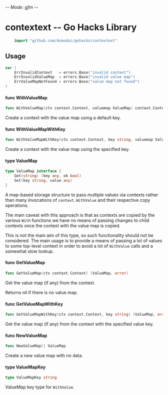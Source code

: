 -*- Mode: gfm -*-

# contextext -- Go Hacks Library

```go
    import "github.com/Asmodai/gohacks/contextext"
```

## Usage

```go
var (
	ErrInvalidContext   = errors.Base("invalid context")
	ErrInvalidValueMap  = errors.Base("invalid value map")
	ErrValueMapNotFound = errors.Base("value map not found")
)
```

#### func  WithValueMap

```go
func WithValueMap(ctx context.Context, valuemap ValueMap) context.Context
```
Create a context with the value map using a default key.

#### func  WithValueMapWithKey

```go
func WithValueMapWithKey(ctx context.Context, key string, valuemap ValueMap) context.Context
```
Create a context with the value map using the specified key.

#### type ValueMap

```go
type ValueMap interface {
	Get(string) (key any, ok bool)
	Set(key string, value any)
}
```

A map-based storage structure to pass multiple values via contexts rather than
many invocations of `context.WithValue` and their respective copy operations.

The main caveat with this approach is that as contexts are copied by the various
`With` functions we have no means of passing changes to child contexts once the
context with the value map is copied.

This is not the main aim of this type, so such functionality should not be
considered. The main usage is to provide a means of passing a lot of values to
some top-level context in order to avoid a lot of `WithValue` calls and a
somewhat slow lookup.

#### func  GetValueMap

```go
func GetValueMap(ctx context.Context) (ValueMap, error)
```
Get the value map (if any) from the context.

Returns nil if there is no value map.

#### func  GetValueMapWithKey

```go
func GetValueMapWithKey(ctx context.Context, key string) (ValueMap, error)
```
Get the value map (if any) from the context with the specified value key.

#### func  NewValueMap

```go
func NewValueMap() ValueMap
```
Create a new value map with no data.

#### type ValueMapKey

```go
type ValueMapKey string
```

ValueMap key type for `WithValue`.
